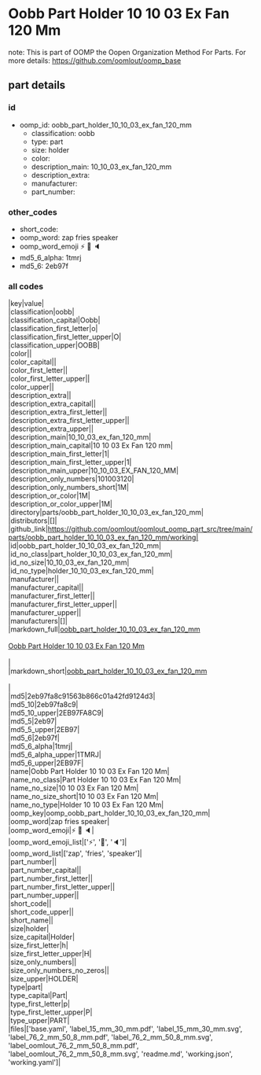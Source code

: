 # Oobb Part Holder 10 10 03 Ex Fan 120 Mm  

note: This is part of OOMP the Oopen Organization Method For Parts. For more details: https://github.com/oomlout/oomp_base

##  part details





### id
* oomp_id: oobb_part_holder_10_10_03_ex_fan_120_mm
  * classification: oobb
  * type: part
  * size: holder
  * color: 
  * description_main: 10_10_03_ex_fan_120_mm
  * description_extra: 
  * manufacturer: 
  * part_number: 

### other_codes
* short_code: 
* oomp_word: zap fries speaker
* oomp_word_emoji :zap: :fries: :speaker:
* md5_6_alpha: 1tmrj
* md5_6: 2eb97f

### all codes 
|key|value|  
|classification|oobb|  
|classification_capital|Oobb|  
|classification_first_letter|o|  
|classification_first_letter_upper|O|  
|classification_upper|OOBB|  
|color||  
|color_capital||  
|color_first_letter||  
|color_first_letter_upper||  
|color_upper||  
|description_extra||  
|description_extra_capital||  
|description_extra_first_letter||  
|description_extra_first_letter_upper||  
|description_extra_upper||  
|description_main|10_10_03_ex_fan_120_mm|  
|description_main_capital|10 10 03 Ex Fan 120 mm|  
|description_main_first_letter|1|  
|description_main_first_letter_upper|1|  
|description_main_upper|10_10_03_EX_FAN_120_MM|  
|description_only_numbers|101003120|  
|description_only_numbers_short|1M|  
|description_or_color|1M|  
|description_or_color_upper|1M|  
|directory|parts/oobb_part_holder_10_10_03_ex_fan_120_mm|  
|distributors|[]|  
|github_link|https://github.com/oomlout/oomlout_oomp_part_src/tree/main/parts/oobb_part_holder_10_10_03_ex_fan_120_mm/working|  
|id|oobb_part_holder_10_10_03_ex_fan_120_mm|  
|id_no_class|part_holder_10_10_03_ex_fan_120_mm|  
|id_no_size|10_10_03_ex_fan_120_mm|  
|id_no_type|holder_10_10_03_ex_fan_120_mm|  
|manufacturer||  
|manufacturer_capital||  
|manufacturer_first_letter||  
|manufacturer_first_letter_upper||  
|manufacturer_upper||  
|manufacturers|[]|  
|markdown_full|[oobb_part_holder_10_10_03_ex_fan_120_mm](https://github.com/oomlout/oomlout_oomp_part_src/tree/main/parts/oobb_part_holder_10_10_03_ex_fan_120_mm/working)<br>[](https://github.com/oomlout/oomlout_oomp_part_src/tree/main/parts/oobb_part_holder_10_10_03_ex_fan_120_mm/working)<br>[Oobb Part Holder 10 10 03 Ex Fan 120 Mm](https://github.com/oomlout/oomlout_oomp_part_src/tree/main/parts/oobb_part_holder_10_10_03_ex_fan_120_mm/working)<br><br>|  
|markdown_short|[oobb_part_holder_10_10_03_ex_fan_120_mm](https://github.com/oomlout/oomlout_oomp_part_src/tree/main/parts/oobb_part_holder_10_10_03_ex_fan_120_mm/working)<br><br>|  
|md5|2eb97fa8c91563b866c01a42fd9124d3|  
|md5_10|2eb97fa8c9|  
|md5_10_upper|2EB97FA8C9|  
|md5_5|2eb97|  
|md5_5_upper|2EB97|  
|md5_6|2eb97f|  
|md5_6_alpha|1tmrj|  
|md5_6_alpha_upper|1TMRJ|  
|md5_6_upper|2EB97F|  
|name|Oobb Part Holder 10 10 03 Ex Fan 120 Mm|  
|name_no_class|Part Holder 10 10 03 Ex Fan 120 Mm|  
|name_no_size|10 10 03 Ex Fan 120 Mm|  
|name_no_size_short|10 10 03 Ex Fan 120 Mm|  
|name_no_type|Holder 10 10 03 Ex Fan 120 Mm|  
|oomp_key|oomp_oobb_part_holder_10_10_03_ex_fan_120_mm|  
|oomp_word|zap fries speaker|  
|oomp_word_emoji|:zap: :fries: :speaker:|  
|oomp_word_emoji_list|[':zap:', ':fries:', ':speaker:']|  
|oomp_word_list|['zap', 'fries', 'speaker']|  
|part_number||  
|part_number_capital||  
|part_number_first_letter||  
|part_number_first_letter_upper||  
|part_number_upper||  
|short_code||  
|short_code_upper||  
|short_name||  
|size|holder|  
|size_capital|Holder|  
|size_first_letter|h|  
|size_first_letter_upper|H|  
|size_only_numbers||  
|size_only_numbers_no_zeros||  
|size_upper|HOLDER|  
|type|part|  
|type_capital|Part|  
|type_first_letter|p|  
|type_first_letter_upper|P|  
|type_upper|PART|  
|files|['base.yaml', 'label_15_mm_30_mm.pdf', 'label_15_mm_30_mm.svg', 'label_76_2_mm_50_8_mm.pdf', 'label_76_2_mm_50_8_mm.svg', 'label_oomlout_76_2_mm_50_8_mm.pdf', 'label_oomlout_76_2_mm_50_8_mm.svg', 'readme.md', 'working.json', 'working.yaml']|  
